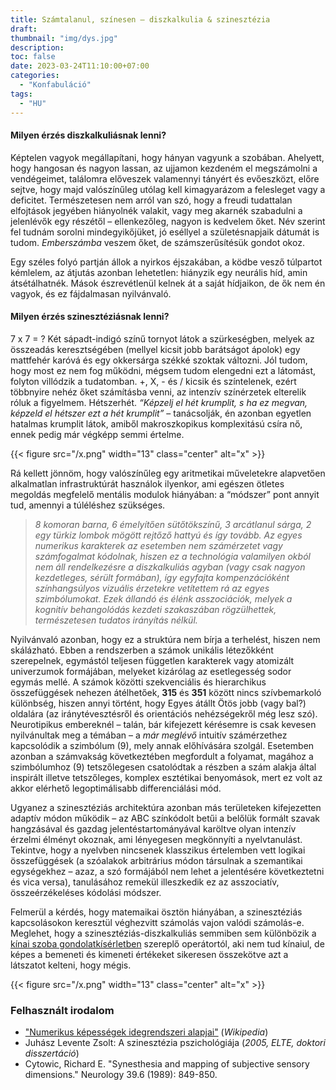 ```yaml
---
title: Számtalanul, színesen – diszkalkulia & szinesztézia
draft: 
thumbnail: "img/dys.jpg"
description: 
toc: false
date: 2023-03-24T11:10:00+07:00
categories:
  - "Konfabuláció"
tags:
  - "HU"
---
```

#### Milyen érzés diszkalkuliásnak lenni?

Képtelen vagyok megállapítani, hogy hányan vagyunk a szobában. Ahelyett, hogy hangosan és nagyon lassan, az ujjamon kezdeném el megszámolni a vendégeimet, találomra előveszek valamennyi tányért és evőeszközt, előre sejtve, hogy majd valószínűleg utólag kell kimagyarázom a felesleget vagy a deficitet. Természetesen nem arról van szó, hogy a freudi tudattalan elfojtások jegyében hiányolnék valakit, vagy meg akarnék szabadulni a jelenlévők egy részétől – ellenkezőleg, nagyon is kedvelem őket. Név szerint fel tudnám sorolni mindegyikőjüket, jó eséllyel a születésnapjaik dátumát is tudom. *Emberszámba* veszem őket, de számszerűsítésük gondot okoz.

Egy széles folyó partján állok a nyirkos éjszakában, a ködbe vesző túlpartot kémlelem, az átjutás azonban lehetetlen: hiányzik egy neurális híd, amin átsétálhatnék. Mások észrevétlenül kelnek át a saját hídjaikon, de ők nem én vagyok, és ez fájdalmasan nyilvánvaló. 

#### Milyen érzés szinesztéziásnak lenni?

7 x 7 = ? Két sápadt-indigó színű tornyot látok a szürkeségben, melyek az összeadás keresztségében (mellyel kicsit jobb barátságot ápolok) egy mattfehér karóvá és egy okkersárga székké szoktak változni. Jól tudom, hogy most ez nem fog működni, mégsem tudom elengedni ezt a látomást, folyton villódzik a tudatomban.
+, X, - és / kicsik és színtelenek, ezért többnyire nehéz őket számításba venni, az intenzív színérzetek elterelik róluk a figyelmem. Hétszerhét. *“Képzelj el hét krumplit, s ha ez megvan, képzeld el hétszer ezt a hét krumplit”* – tanácsolják, én azonban egyetlen hatalmas krumplit látok, amiből makroszkopikus komplexitású csíra nő, ennek pedig már végképp semmi értelme. 

{{< figure src="/x.png" width="13" class="center" alt="x" >}}

Rá kellett jönnöm, hogy valószínűleg egy aritmetikai műveletekre alapvetően alkalmatlan infrastruktúrát használok ilyenkor, ami egészen ötletes megoldás megfelelő mentális modulok hiányában: a “módszer” pont annyit tud, amennyi a túléléshez szükséges. 

>*8 komoran barna, 6 émelyítően sütőtökszínű, 3 arcátlanul sárga, 2 egy türkiz lombok mögött rejtőző hattyú és így tovább. Az egyes numerikus karakterek az esetemben nem számérzetet vagy számfogalmat kódolnak, hiszen ez a technológia valamilyen okból nem áll rendelkezésre a diszkalkuliás agyban (vagy csak nagyon kezdetleges, sérült formában), így egyfajta kompenzációként színhangsúlyos vizuális érzetekre vetítettem rá az egyes szimbólumokat. Ezek állandó és élénk asszociációk, melyek a kognitív behangolódás kezdeti szakaszában rögzülhettek, természetesen tudatos irányítás nélkül.*

Nyilvánvaló azonban, hogy ez a struktúra nem bírja a terhelést, hiszen nem skálázható. Ebben a rendszerben a számok unikális létezőkként szerepelnek, egymástól teljesen független karakterek vagy atomizált univerzumok formájában, melyeket kizárólag az esetlegesség sodor egymás mellé. A számok közötti szekvenciális és hierarchikus összefüggések nehezen átélhetőek, **315** és **351** között nincs szívbemarkoló különbség, hiszen annyi történt, hogy Egyes átállt Ötös jobb (vagy bal?) oldalára (az iránytévesztésről és orientációs nehézségekről még lesz szó). Neurotipikus embereknél – talán, bár kifejezett kérésemre is csak kevesen nyilvánultak meg a témában – a *már meglévő* intuitív számérzethez kapcsolódik a szimbólum (9), mely annak előhívására szolgál. Esetemben azonban a számvakság következtében megfordult a folyamat, magához a szimbólumhoz (9) tetszőlegesen csatolódtak a részben a szám alakja által inspirált illetve tetszőleges, komplex esztétikai benyomások, mert ez volt az akkor elérhető legoptimálisabb differenciálási mód. 

Ugyanez a szinesztéziás architektúra azonban más területeken kifejezetten adaptív módon működik – az ABC színkódolt betűi a belőlük formált szavak hangzásával és gazdag jelentéstartományával karöltve olyan intenzív érzelmi élményt okoznak, ami lényegesen megkönnyíti a nyelvtanulást. Tekintve, hogy a nyelvben nincsenek klasszikus értelemben vett logikai összefüggések (a szóalakok arbitrárius módon társulnak a szemantikai egységekhez – azaz, a szó formájából nem lehet a jelentésére következtetni és vica versa), tanulásához remekül illeszkedik ez az asszociatív, összeérzékeléses kódolási módszer.

Felmerül a kérdés, hogy matemaikai ösztön hiányában, a szinesztéziás kapcsolásokon keresztül véghezvitt számolás vajon valódi számolás-e. Meglehet, hogy a szinesztéziás-diszkalkuliás semmiben sem különbözik a [kínai szoba gondolatkísérletben](http://mialmanach.mit.bme.hu/fogalomtar/kinai_szoba) szereplő operátortól, aki nem tud kínaiul, de képes a bemeneti és kimeneti értékeket sikeresen összekötve azt a látszatot kelteni, hogy mégis.

{{< figure src="/x.png" width="13" class="center" alt="x" >}}

### Felhasznált irodalom

 * ["Numerikus képességek idegrendszeri alapjai"](https://hu.wikipedia.org/wiki/Numerikus_k%C3%A9pess%C3%A9gek_idegrendszeri_alapjai#:~:text=Az%20intrapariet%C3%A1lis%20sulcus%20(IPS)%20kiemelt%20szerepe,-Az%20intrapariet%C3%A1lis%20sulcus&text=Nemhum%C3%A1n%20eml%C5%91s%C3%B6kkel%20folytatott%20neurofiziol%C3%B3giai%2C%20illetve,ki%20a%20numerikus%20intelligencia%20m%C3%B6g%C3%B6tt.) (*Wikipedia*)
* Juhász Levente Zsolt: A szinesztézia pszichológiája (*2005, ELTE, doktori disszertáció*)
* Cytowic, Richard E. "Synesthesia and mapping of subjective sensory dimensions." Neurology 39.6 (1989): 849-850.

